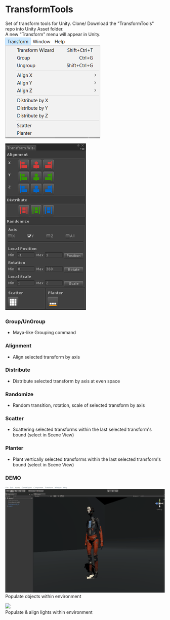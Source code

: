 # TransformTools
Set of transform tools for Unity.
Clone/ Download the "TransformTools" repo into Unity Asset folder.<br/>
A new "Transform" menu will appear in Unity.<br/>
<img src="https://github.com/seanlow/resources/blob/master/images/TransformMenu.PNG?raw=true"><br/>

<img src="https://github.com/seanlow/resources/blob/master/images/TransformWizard.PNG?raw=true">

### Group/UnGroup
- Maya-like Grouping command

### Alignment
- Align selected transform by axis

### Distribute
- Distribute selected transform by axis at even space

### Randomize
- Random transition, rotation, scale of selected transform by axis

### Scatter
- Scattering selected transforms within the last selected transform's bound (select in Scene View)

### Planter
- Plant vertically selected transforms within the last selected transform's bound (select in Scene View)

### DEMO
<img src="https://github.com/seanlow/resources/blob/master/images/Transform_obj.gif?raw=true"><br/>
Populate objects within environment<br/>

<img src="https://github.com/seanlow/resources/blob/master/images/Transform_light.gif?raw=true"><br/>Populate & align lights within environment<br/>
